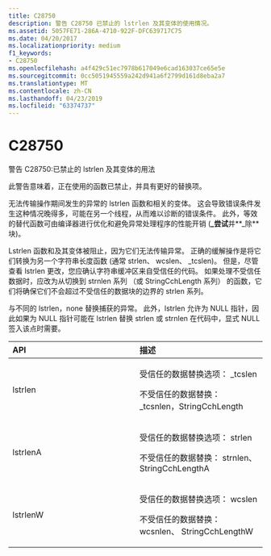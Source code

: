 ```yaml
---
title: C28750
description: 警告 C28750 已禁止的 lstrlen 及其变体的使用情况。
ms.assetid: 5057FE71-286A-4710-922F-DFC639717C75
ms.date: 04/20/2017
ms.localizationpriority: medium
f1_keywords:
- C28750
ms.openlocfilehash: a4f429c51ec7978b617049e6cad163037ce65e5e
ms.sourcegitcommit: 0cc5051945559a242d941a6f2799d161d8eba2a7
ms.translationtype: MT
ms.contentlocale: zh-CN
ms.lasthandoff: 04/23/2019
ms.locfileid: "63374737"
---
```

# <a name="c28750"></a>C28750


警告 C28750:已禁止的 lstrlen 及其变体的用法

此警告意味着，正在使用的函数已禁止，并具有更好的替换项。

无法传输操作期间发生的异常的 lstrlen 函数和相关的变体。 这会导致错误条件发生这种情况晚得多，可能在另一个线程，从而难以诊断的错误条件。 此外，等效的替代函数可由编译器进行优化和避免异常处理程序的性能开销 (**\_尝试**并**\_除**块)。

Lstrlen 函数和及其变体被阻止，因为它们无法传输异常。 正确的缓解操作是将它们转换为另一个字符串长度函数 (通常 strlen、 wcslen、 \_tcslen)。 但是，尽管查看 lstrlen 更改，您应确认字符串缓冲区来自受信任的代码。 如果处理不受信任数据时，应改为从切换到 strnlen 系列 （或 StringCchLength 系列） 的函数，它们将确保它们不会超过不受信任的数据块的边界的 strlen 系列。

与不同的 lstrlen，none 替换捕获的异常。 此外，lstrlen 允许为 NULL 指针，因此如果为 NULL 指针可能在 lstrlen 替换 strlen 或 strnlen 在代码中，显式 NULL 签入该点时需要。

<table>
<colgroup>
<col width="50%" />
<col width="50%" />
</colgroup>
<thead>
<tr class="header">
<th align="left">API</th>
<th align="left">描述</th>
</tr>
</thead>
<tbody>
<tr class="odd">
<td align="left"><p><span id="lstrlen"></span><span id="LSTRLEN"></span>lstrlen</p></td>
<td align="left"><p>受信任的数据替换选项： _tcslen</p>
<p>不受信任的数据替换： _tcsnlen，StringCchLength</p></td>
</tr>
<tr class="even">
<td align="left"><p><span id="lstrlenA"></span><span id="lstrlena"></span><span id="LSTRLENA"></span>lstrlenA</p></td>
<td align="left"><p>受信任的数据替换选项： strlen</p>
<p>不受信任的数据替换： strnlen、 StringCchLengthA</p></td>
</tr>
<tr class="odd">
<td align="left"><p><span id="lstrlenW"></span><span id="lstrlenw"></span><span id="LSTRLENW"></span>lstrlenW</p></td>
<td align="left"><p>受信任的数据替换选项： wcslen</p>
<p>不受信任的数据替换： wcsnlen、 StringCchLengthW</p></td>
</tr>
</tbody>
</table>

 

 

 





